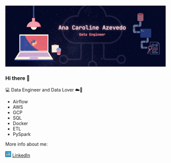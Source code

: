 

![image info](./images/cover.png)

### Hi there 👋



💻 Data Engineer and Data Lover ☁️💖

- Airflow
- AWS
- GCP
- SQL
- Docker
- ETL
- PySpark


More info about me:

<a href="https://www.linkedin.com/in/anazvdo"><img src="images/linkedin.png" width="18"></img></a> [LinkedIn](https://www.linkedin.com/in/anazvdo)  


<!--
**anazvdo/anazvdo** is a ✨ _special_ ✨ repository because its `README.md` (this file) appears on your GitHub profile.

Here are some ideas to get you started:

- 🔭 I’m currently working on ...
- 🌱 I’m currently learning ...
- 👯 I’m looking to collaborate on ...
- 🤔 I’m looking for help with ...
- 💬 Ask me about ...
- 📫 How to reach me: ...
- 😄 Pronouns: ...
- ⚡ Fun fact: ...
-->
